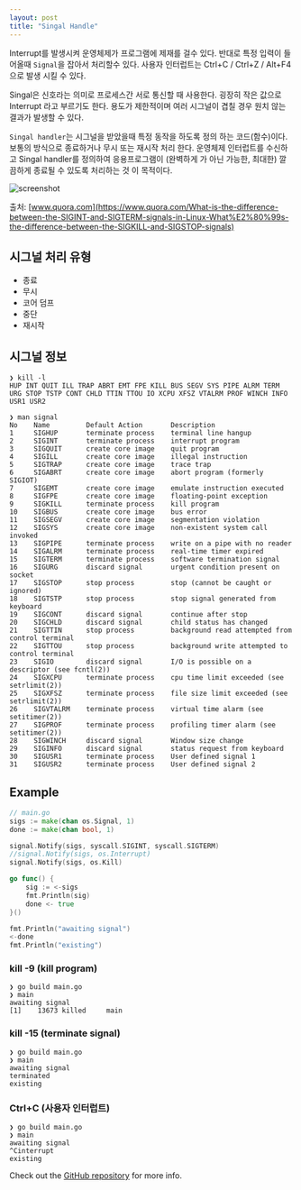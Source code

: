 ```yaml
---
layout: post
title: "Singal Handle"
---
```


Interrupt를 발생시켜 운영체제가 프로그램에 제재를 걸수 있다. 반대로 특정 입력이 들어올때 `Signal`을 잡아서 처리할수 있다. 사용자 인터럽트는 Ctrl+C / Ctrl+Z / Alt+F4 으로 발생 시킬 수 있다.

Singal은 신호라는 의미로 프로세스간 서로 통신할 때 사용한다. 굉장히 작은 값으로 Interrupt 라고 부르기도 한다. 용도가 제한적이며 여러 시그널이 겹칠 경우 원치 않는 결과가 발생할 수 있다.

`Singal handler`는 시그널을 받았을때 특정 동작을 하도록 정의 하는 코드(함수)이다. 보통의 방식으로 종료하거나 무시 또는 재시작 처리 한다. 운영체제 인터럽트를 수신하고 Singal handler를 정의하여 응용프로그램이 (완벽하게 가 아닌 가능한, 최대한) 깔끔하게 종료될 수 있도록 처리하는 것 이 목적이다.

![screenshot](../../../assets/images/dont_sigkill.png)

출처: [www.quora.com](https://www.quora.com/What-is-the-difference-between-the-SIGINT-and-SIGTERM-signals-in-Linux-What%E2%80%99s-the-difference-between-the-SIGKILL-and-SIGSTOP-signals)


## 시그널 처리 유형
* 종료
* 무시
* 코어 덤프
* 중단
* 재시작


## 시그널 정보
```terminal
❯ kill -l
HUP INT QUIT ILL TRAP ABRT EMT FPE KILL BUS SEGV SYS PIPE ALRM TERM URG STOP TSTP CONT CHLD TTIN TTOU IO XCPU XFSZ VTALRM PROF WINCH INFO USR1 USR2

❯ man signal
No    Name         Default Action       Description
1     SIGHUP       terminate process    terminal line hangup
2     SIGINT       terminate process    interrupt program
3     SIGQUIT      create core image    quit program
4     SIGILL       create core image    illegal instruction
5     SIGTRAP      create core image    trace trap
6     SIGABRT      create core image    abort program (formerly SIGIOT)
7     SIGEMT       create core image    emulate instruction executed
8     SIGFPE       create core image    floating-point exception
9     SIGKILL      terminate process    kill program
10    SIGBUS       create core image    bus error
11    SIGSEGV      create core image    segmentation violation
12    SIGSYS       create core image    non-existent system call invoked
13    SIGPIPE      terminate process    write on a pipe with no reader
14    SIGALRM      terminate process    real-time timer expired
15    SIGTERM      terminate process    software termination signal
16    SIGURG       discard signal       urgent condition present on socket
17    SIGSTOP      stop process         stop (cannot be caught or ignored)
18    SIGTSTP      stop process         stop signal generated from keyboard
19    SIGCONT      discard signal       continue after stop
20    SIGCHLD      discard signal       child status has changed
21    SIGTTIN      stop process         background read attempted from control terminal
22    SIGTTOU      stop process         background write attempted to control terminal
23    SIGIO        discard signal       I/O is possible on a descriptor (see fcntl(2))
24    SIGXCPU      terminate process    cpu time limit exceeded (see setrlimit(2))
25    SIGXFSZ      terminate process    file size limit exceeded (see setrlimit(2))
26    SIGVTALRM    terminate process    virtual time alarm (see setitimer(2))
27    SIGPROF      terminate process    profiling timer alarm (see setitimer(2))
28    SIGWINCH     discard signal       Window size change
29    SIGINFO      discard signal       status request from keyboard
30    SIGUSR1      terminate process    User defined signal 1
31    SIGUSR2      terminate process    User defined signal 2
```

## Example

```go
// main.go
sigs := make(chan os.Signal, 1)
done := make(chan bool, 1)

signal.Notify(sigs, syscall.SIGINT, syscall.SIGTERM)
//signal.Notify(sigs, os.Interrupt)
signal.Notify(sigs, os.Kill)

go func() {
	sig := <-sigs
	fmt.Println(sig)
	done <- true
}()

fmt.Println("awaiting signal")
<-done
fmt.Println("existing")
```

### kill -9 (kill program)

```console
❯ go build main.go
❯ main
awaiting signal
[1]    13673 killed     main
```

### kill -15 (terminate signal)

```console
❯ go build main.go
❯ main      
awaiting signal
terminated
existing
```

### Ctrl+C (사용자 인터럽트)

```console
❯ go build main.go
❯ main
awaiting signal
^Cinterrupt
existing
```



Check out the [GitHub repository](https://github.com/younghyun-ahn/go-etc/blob/master/signal_handle/main.go) for more info.